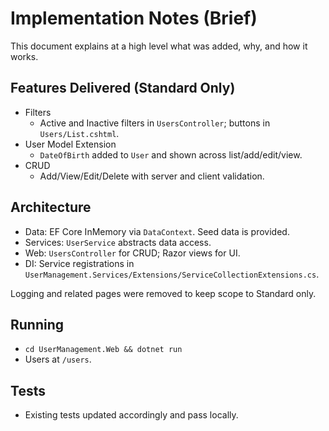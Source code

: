 # Implementation Notes (Brief)

This document explains at a high level what was added, why, and how it works.

## Features Delivered (Standard Only)

-   Filters
    -   Active and Inactive filters in `UsersController`; buttons in `Users/List.cshtml`.
-   User Model Extension
    -   `DateOfBirth` added to `User` and shown across list/add/edit/view.
-   CRUD
    -   Add/View/Edit/Delete with server and client validation.

## Architecture

-   Data: EF Core InMemory via `DataContext`. Seed data is provided.
-   Services: `UserService` abstracts data access.
-   Web: `UsersController` for CRUD; Razor views for UI.
-   DI: Service registrations in `UserManagement.Services/Extensions/ServiceCollectionExtensions.cs`.

Logging and related pages were removed to keep scope to Standard only.

## Running

-   `cd UserManagement.Web && dotnet run`
-   Users at `/users`.

## Tests

-   Existing tests updated accordingly and pass locally.
